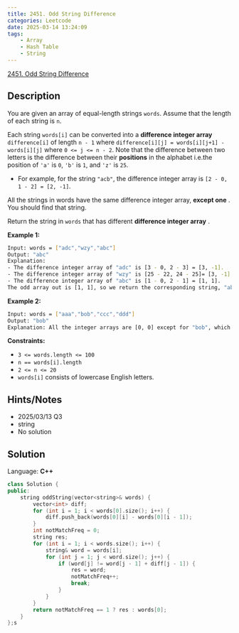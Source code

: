 ```yaml
---
title: 2451. Odd String Difference
categories: Leetcode
date: 2025-03-14 13:24:09
tags:
    - Array
    - Hash Table
    - String
---
```


[2451. Odd String Difference](https://leetcode.com/problems/odd-string-difference/description/)

## Description

You are given an array of equal-length strings `words`. Assume that the length of each string is `n`.

Each string `words[i]` can be converted into a **difference integer array**  `difference[i]` of length `n - 1` where `difference[i][j] = words[i][j+1] - words[i][j]` where `0 <= j <= n - 2`. Note that the difference between two letters is the difference between their **positions**  in the alphabet i.e.the position of `'a'` is `0`, `'b'` is `1`, and `'z'` is `25`.

- For example, for the string `"acb"`, the difference integer array is `[2 - 0, 1 - 2] = [2, -1]`.

All the strings in words have the same difference integer array, **except one** . You should find that string.

Return the string in `words` that has different **difference integer array** .

**Example 1:**

```bash
Input: words = ["adc","wzy","abc"]
Output: "abc"
Explanation:
- The difference integer array of "adc" is [3 - 0, 2 - 3] = [3, -1].
- The difference integer array of "wzy" is [25 - 22, 24 - 25]= [3, -1].
- The difference integer array of "abc" is [1 - 0, 2 - 1] = [1, 1].
The odd array out is [1, 1], so we return the corresponding string, "abc".
```

**Example 2:**

```bash
Input: words = ["aaa","bob","ccc","ddd"]
Output: "bob"
Explanation: All the integer arrays are [0, 0] except for "bob", which corresponds to [13, -13].
```

**Constraints:**

- `3 <= words.length <= 100`
- `n == words[i].length`
- `2 <= n <= 20`
- `words[i]` consists of lowercase English letters.

## Hints/Notes

- 2025/03/13 Q3
- string
- No solution

## Solution

Language: **C++**

```C++
class Solution {
public:
    string oddString(vector<string>& words) {
        vector<int> diff;
        for (int i = 1; i < words[0].size(); i++) {
            diff.push_back(words[0][i] - words[0][i - 1]);
        }
        int notMatchFreq = 0;
        string res;
        for (int i = 1; i < words.size(); i++) {
            string& word = words[i];
            for (int j = 1; j < word.size(); j++) {
                if (word[j] != word[j - 1] + diff[j - 1]) {
                    res = word;
                    notMatchFreq++;
                    break;
                }
            }
        }
        return notMatchFreq == 1 ? res : words[0];
    }
};s
```
